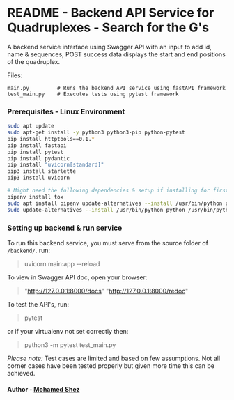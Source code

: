 
# README - Backend API Service for Quadruplexes - Search for the G's 
A backend service interface using Swagger API with an input to add id, name & sequences, 
POST success data displays the start and end positions of the quadruplex.

Files:
```
main.py         # Runs the backend API service using fastAPI framework
test_main.py    # Executes tests using pytest framework
```

### Prerequisites - Linux Environment
```sh
sudo apt update
sudo apt-get install -y python3 python3-pip python-pytest
pip install httptools==0.1.*
pip install fastapi
pip install pytest
pip install pydantic
pip install "uvicorn[standard]"
pip3 install starlette
pip3 install uvicorn

# Might need the following dependencies & setup if installing for first time
pipenv install tox
sudo apt install pipenv update-alternatives --install /usr/bin/python python /usr/bin/python3 1
sudo update-alternatives --install /usr/bin/python python /usr/bin/python3 1
```

### Setting up backend & run service
To run this backend service, you must serve from the source folder of `/backend/`.
run:

> uvicorn main:app --reload

To view in Swagger API doc, open your browser:
> "http://127.0.0.1:8000/docs"
> "http://127.0.0.1:8000/redoc"

To test the API's, run:
> pytest

or if your virtualenv not set correctly then:
> python3 -m pytest test_main.py


*Please note:* Test cases are limited and based on few assumptions. Not all corner cases have been tested properly but given more time this can be achieved.

#### Author - [Mohamed Shez](https://github.com/shez1461)

